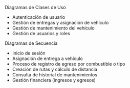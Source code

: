 Diagramas de Clases de Uso
- Autenticación de usuario
- Gestión de entregas y asignación de vehículo
- Gestión de mantenimiento del vehículo
- Gestión de usuarios y roles


Diagramas de Secuencia
- Inicio de sesión
- Asignación de entrega a vehículo
- Proceso de registro de egreso por combustible o tipo
- Creación de rutas y cálculo de distancia
- Consulta de historial de mantenimientos
- Gestión financiera (ingresos y egresos)
